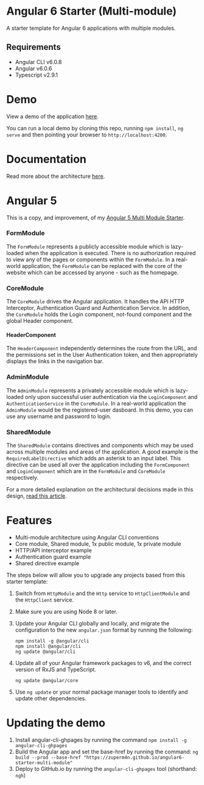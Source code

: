 # Angular 6 Starter (Multi-module)

A starter template for Angular 6 applications with multiple modules.

## Requirements

- Angular CLI v6.0.8
- Angular v6.0.6
- Typescript v2.9.1

# Demo
View a demo of the application [here](https://zuperm4n.github.io/angular6-starter-multi-module).

You can run a local demo by cloning this repo, running `npm install`, `ng serve` and then pointing your browser to `http://localhost:4200`.

# Documentation
Read more about the architecture [here](https://www.technouz.com/4644/angular-5-app-structure-multiple-modules/).

# Angular 5
This is a copy, and improvement, of my [Angular 5 Multi Module Starter](https://github.com/zuperm4n/angular5-starter-multi-module).

### FormModule
The `FormModule` represents a publicly accessible module which is lazy-loaded when the application is executed. There is no authorization required to view any of the pages or components within the `FormModule`. In a real-world application, the `FormModule` can be replaced with the core of the website which can be accessed by anyone - such as the homepage.

### CoreModule
The `CoreModule` drives the Angular application. It handles the API HTTP Interceptor, Authentication Guard and Authentication Service. In addition, the `CoreModule` holds the Login component, not-found component and the global Header component.

#### HeaderComponent

The `HeaderComponent` independently determines the route from the URL, and the permissions set in the User Authentication token, and then appropriately displays the links in the navigation bar.

### AdminModule

The `AdminModule` represents a privately accessible module which is lazy-loaded only upon successful user authentication via the `LoginComponent` and `AuthenticationService` in the `CoreModule`. In a real-world application the `AdminModule` would be the registered-user dasboard. In this demo, you can use any username and password to login.

### SharedModule

The `SharedModule` contains directives and components which may be used across multiple modules and areas of the application. A good example is the `RequiredLabelDirective` which adds an asterisk to an input label. This directive can be used all over the application including the `FormComponent` and `LoginComponent` which are in the `FormModule` and `CoreModule` respectively.

For a more detailed explanation on the architectural decisions made in this design, [read this article](https://www.technouz.com/4644/angular-5-app-structure-multiple-modules/).

# Features
- Multi-module architecture using Angular CLI conventions
- Core module, Shared module, 1x public module, 1x private module
- HTTP/API interceptor example
- Authentication guard example
- Shared directive example

The steps below will allow you to upgrade any projects based from this starter template:

1. Switch from `HttpModule` and the `Http` service to `HttpClientModule` and the `HttpClient` service.

2. Make sure you are using Node 8 or later.

3. Update your Angular CLI globally and locally, and migrate the configuration to the new `angular.json` format by running the following:

    ```
    npm install -g @angular/cli
    npm install @angular/cli
    ng update @angular/cli
    ```

4. Update all of your Angular framework packages to v6, and the correct version of RxJS and TypeScript.

    ```
    ng update @angular/core
    ````

5. Use `ng update` or your normal package manager tools to identify and update other dependencies.

# Updating the demo
1. Install angular-cli-ghpages by running the command `npm install -g angular-cli-ghpages`
2. Build the Angular app and set the base-href by running the command: `ng build --prod --base-href "https://zuperm4n.github.io/angular6-starter-multi-module"`
3. Deploy to GitHub.io by running the `angular-cli-ghpages` tool (shorthand: `ngh`)